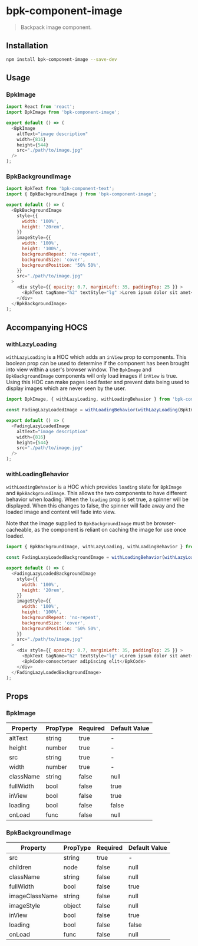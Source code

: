 # bpk-component-image

> Backpack image component.

## Installation

```sh
npm install bpk-component-image --save-dev
```

## Usage

### BpkImage

```js
import React from 'react';
import BpkImage from 'bpk-component-image';

export default () => (
  <BpkImage
    altText="image description"
    width={816}
    height={544}
    src="./path/to/image.jpg"
  />
);
```

### BpkBackgroundImage

```js
import BpkText from 'bpk-component-text';
import { BpkBackgroundImage } from 'bpk-component-image';

export default () => (
  <BpkBackgroundImage
    style={{
      width: '100%',
      height: '20rem',
    }}
    imageStyle={{
      width: '100%',
      height: '100%',
      backgroundRepeat: 'no-repeat',
      backgroundSize: 'cover',
      backgroundPosition: '50% 50%',
    }}
    src="./path/to/image.jpg"
  >
    <div style={{ opacity: 0.7, marginLeft: 35, paddingTop: 25 }} >
      <BpkText tagName="h2" textStyle="lg" >Lorem ipsum dolor sit amet</BpkText>
    </div>
  </BpkBackgroundImage>
);
```

## Accompanying HOCS

### withLazyLoading

`withLazyLoading` is a HOC which adds an `inView` prop to components.
This boolean prop can be used to determine if the component has been brought into view within a user's browser window.
The `BpkImage` and `BpkBackgroundImage` components will only load images if `inView` is true.
Using this HOC can make pages load faster and prevent data being used to display images which are never seen by the user.

```js
import BpkImage, { withLazyLoading, withLoadingBehavior } from 'bpk-component-image';

const FadingLazyLoadedImage = withLoadingBehavior(withLazyLoading(BpkImage, document));

export default () => (
  <FadingLazyLoadedImage
    altText="image description"
    width={816}
    height={544}
    src="./path/to/image.jpg"
  />
);
```

### withLoadingBehavior
`withLoadingBehavior` is a HOC which provides `loading` state for `BpkImage` and `BpkBackgroundImage`. This allows the two components to have different behavior when loading.
When the `loading` prop is set true, a spinner will be displayed. When this changes to false, the spinner will fade away and the loaded image and content will fade into view.

Note that the image supplied to `BpkBackgroundImage` must be browser-cacheable, as the component is reliant on caching the image for use once loaded.

```js
import { BpkBackgroundImage, withLazyLoading, withLoadingBehavior } from 'bpk-component-image';

const FadingLazyLoadedBackgroundImage = withLoadingBehavior(withLazyLoading(BpkBackgroundImage, document));

export default () => (
  <FadingLazyLoadedBackgroundImage
    style={{
      width: '100%',
      height: '20rem',
    }}
    imageStyle={{
      width: '100%',
      height: '100%',
      backgroundRepeat: 'no-repeat',
      backgroundSize: 'cover',
      backgroundPosition: '50% 50%',
    }}
    src="./path/to/image.jpg"
  >
    <div style={{ opacity: 0.7, marginLeft: 35, paddingTop: 25 }} >
      <BpkText tagName="h2" textStyle="lg" >Lorem ipsum dolor sit amet</BpkText>
      <BpkCode>consectetuer adipiscing elit</BpkCode>
    </div>
  </FadingLazyLoadedBackgroundImage>
);
```

## Props

### BpkImage

| Property         | PropType  | Required | Default Value       |
| ---------------- | --------- | -------- | ------------------- |
| altText          | string    | true     | -                   |
| height           | number    | true     | -                   |
| src              | string    | true     | -                   |
| width            | number    | true     | -                   |
| className        | string    | false    | null                |
| fullWidth        | bool      | false    | true                |
| inView           | bool      | false    | true                |
| loading          | bool      | false    | false               |
| onLoad           | func      | false    | null                |

### BpkBackgroundImage

| Property         | PropType  | Required | Default Value       |
| ---------------- | --------- | -------- | ------------------- |
| src              | string    | true     | -                   |
| children         | node      | false    | null                |
| className        | string    | false    | null                |
| fullWidth        | bool      | false    | true                |
| imageClassName   | string    | false    | null                |
| imageStyle       | object    | false    | null                |
| inView           | bool      | false    | true                |
| loading          | bool      | false    | false               |
| onLoad           | func      | false    | null                |
